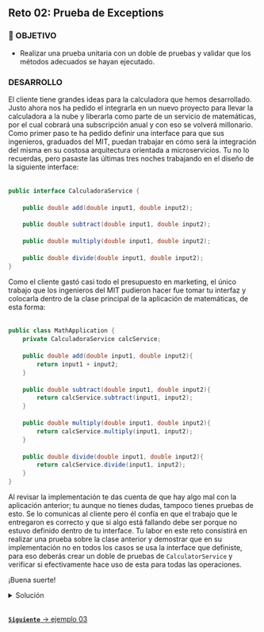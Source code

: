 ## Reto 02: Prueba de Exceptions

### 🎯 OBJETIVO

- Realizar una prueba unitaria con un doble de pruebas y validar que los métodos adecuados se hayan ejecutado.

### DESARROLLO

El cliente tiene grandes ideas para la calculadora que hemos desarrollado. Justo ahora nos ha pedido el integrarla en un nuevo proyecto para llevar la calculadora a la nube y liberarla como parte de un servicio de matemáticas, por el cual cobrará una subscripción anual y con eso se volverá millonario. Como primer paso te ha pedido definir una interface para que sus ingenieros, graduados del MIT, puedan trabajar en cómo será la integración del misma en su costosa arquitectura orientada a microservicios. Tu no lo recuerdas, pero pasaste las últimas tres noches trabajando en el diseño de la siguiente interface:

```java

public interface CalculadoraService {

    public double add(double input1, double input2);

    public double subtract(double input1, double input2);

    public double multiply(double input1, double input2);

    public double divide(double input1, double input2);
}

```

Como el cliente gastó casi todo el presupuesto en marketing, el único trabajo que los ingenieros del MIT pudieron hacer fue tomar tu interfaz y colocarla dentro de la clase principal de la aplicación de matemáticas, de esta forma:

```java

public class MathApplication {
    private CalculadoraService calcService;

    public double add(double input1, double input2){
        return input1 + input2;
    }

    public double subtract(double input1, double input2){
        return calcService.subtract(input1, input2);
    }

    public double multiply(double input1, double input2){
        return calcService.multiply(input1, input2);
    }

    public double divide(double input1, double input2){
        return calcService.divide(input1, input2);
    }
}

```

Al revisar la implementación te das cuenta de que hay algo mal con la aplicación anterior; tu aunque no tienes dudas, tampoco tienes pruebas de esto. Se lo comunicas al cliente pero él confía en que el trabajo que le entregaron es correcto y que si algo está fallando debe ser porque no estuvo definido dentro de tu interface. Tu labor en este reto consistirá en realizar una prueba sobre la clase anterior y demostrar que en su implementación no en todos los casos se usa la interface que definiste, para eso deberás crear un doble de pruebas de `CalculatorService` y verificar si efectivamente hace uso de esta para todas las operaciones.

¡Buena suerte!


<details>
  <summary>Solución</summary>

Lo primero es crear una nueva clase de pruebas, crear un mock de `CalculatorService` usando Mockito e inyectarlo en una instancia de `MathApplication`:

```java

@ExtendWith(MockitoExtension.class)
public class MathApplicationTest {
	
   @Mock
   CalculadoraService calcService;

   @InjectMocks 
   MathApplication mathApplication;
}
```

El segundo paso es crear el método que se encargará de probar la clase:

```java
    @Test
    public void testAdd() {

    }
```

A continuación defines el comportamiento del mock. Cuando se invoque el método `add` con dos enteros, debe regresar como resultado la suma de esos dos enteros:

```java
    @Test
    public void testAdd() {

        when(calcService.add(10.0, 20.0)).thenReturn(30.00);
    }
```

Por último, se ejecutará el método `add` de `mathApplication` y se verificará que al final de la prueba se haya invocado también el método `add` de tu interface de la calculadora:

```java
    @Test
    public void testAdd() {

        when(calcService.add(10.0, 20.0)).thenReturn(30.00);

        assertEquals(mathApplication.add(10.0, 20.0), 30.0, 0);

        verify(calcService).add(10.0, 20.0);
    }
```

El último paso es ejecutar la prueba y comprobar si efectivamente, y como efecto de las desveladas, olvidaste agregar un método para suma en tu interface o si por el contrario los ingenieros del MIT decidieron tomar un atajo para terminar antes su trabajo. Respiras profundo y con tu mano temblorosa ejecutas la prueba y observas que el resultado es.... un error, pero, ¿en dónde?

![imagen](img/img_01.png)

Al revisar la salida de la consola te das cuenta de que, efectivamente, no usaron el método que definiste (y que como está en el doble de prueba de `CalculadoraService` puedes demostrar que sí lo definiste). Así que ya tienes las pruebas. Recuperas la confianza del cliente y este te da lo último del presupuesto (y que olvidó que tenía) para que arregles el error en la implementación anterior y logren liberar finalmente el servicio.


</details>


<br>

[**`Siguiente`** -> ejemplo 03](../Ejemplo-03/)
